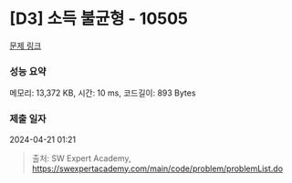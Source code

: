 # [D3] 소득 불균형 - 10505 

[문제 링크](https://swexpertacademy.com/main/code/problem/problemDetail.do?contestProbId=AXNP4CvauaMDFAXS) 

### 성능 요약

메모리: 13,372 KB, 시간: 10 ms, 코드길이: 893 Bytes

### 제출 일자

2024-04-21 01:21



> 출처: SW Expert Academy, https://swexpertacademy.com/main/code/problem/problemList.do